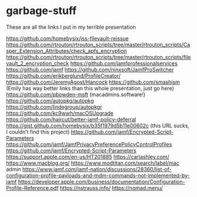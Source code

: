 # garbage-stuff

These are all the links I put in my terrible presentation

https://github.com/homebysix/jss-filevault-reissue
https://github.com/rtrouton/rtrouton_scripts/tree/master/rtrouton_scripts/Casper_Extension_Attributes/check_apfs_encryption
https://github.com/rtrouton/rtrouton_scripts/tree/master/rtrouton_scripts/filevault_2_encryption_check
https://github.com/jamfprofessionalservices
https://github.com/jamf
https://github.com/ninxsoft/JamfProSwitcher
https://github.com/erikberglund/ProfileCreator/
https://github.com/JeremyAgost/Hancock
https://github.com/smashism (Emily has way better links than this whole presentation, just go here)
https://github.com/pbowden-msft (macadmins.software!)
https://github.com/autopkg/autopkg
https://github.com/lindegroup/autopkgr
https://github.com/kc9wwh/macOSUpgrade
https://github.com/haircut/better-jamf-policy-deferral
https://gist.github.com/homebysix/b35f1979d5b11e00602c (this URL sucks, I couldn’t find this project)
https://github.com/jamf/Encrypted-Script-Parameters
https://github.com/jamf/JamfPrivacyPreferencePolicyControlProfiles
https://github.com/jamf/Encrypted-Script-Parameters https://support.apple.com/en-us/HT201885
https://carlashley.com/
https://www.macblog.org/
https://www.modtitan.com/search/label/mac admin
https://www.jamf.com/jamf-nation/discussions/28360/list-of-configuration-profile-payloads-and-mdm-commands-not-implemented-by-jamf
https://developer.apple.com/business/documentation/Configuration-Profile-Reference.pdf
https://nstrauss.info/
https://nomad.menu/
